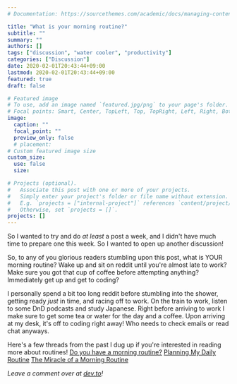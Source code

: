 ```yaml
---
# Documentation: https://sourcethemes.com/academic/docs/managing-content/

title: "What is your morning routine?"
subtitle: ""
summary: ""
authors: []
tags: ["discussion", "water cooler", "productivity"]
categories: ["Discussion"]
date: 2020-02-01T20:43:44+09:00
lastmod: 2020-02-01T20:43:44+09:00
featured: true
draft: false

# Featured image
# To use, add an image named `featured.jpg/png` to your page's folder.
# Focal points: Smart, Center, TopLeft, Top, TopRight, Left, Right, BottomLeft, Bottom, BottomRight.
image:
  caption: ""
  focal_point: ""
  preview_only: false
  # placement:
# Custom featured image size
custom_size:
  use: false
  size: 

# Projects (optional).
#   Associate this post with one or more of your projects.
#   Simply enter your project's folder or file name without extension.
#   E.g. `projects = ["internal-project"]` references `content/project/deep-learning/index.md`.
#   Otherwise, set `projects = []`.
projects: []
---
```

So I wanted to try and do *at least* a post a week, and I didn't have much time to prepare one this week. So I wanted to open up another discussion!

So, to any of you glorious readers stumbling upon this post, what is YOUR morning routine? Wake up and sit on reddit until you're almost late to work? Make sure you got that cup of coffee before attempting anything?  Immediately get up and get to coding? 

I personally spend a bit too long reddit before stumbling into the shower, getting ready *just* in time, and racing off to work. On the train to work, listen to some DnD podcasts and study Japanese. Right before arriving to work I make sure to get some tea or water for the day and a coffee. Upon arriving at my desk, it's off to coding right away! Who needs to check emails or read chat anyways.

Here's a few threads from the past I dug up if you're interested in reading more about routines!
[Do you have a morning routine?](https://www.notion.so/What-your-morning-routine-as-a-dev-a825eae310064384901699cbf53406a2#1e0b09f410224d539cac876473641eaa)
[Planning My Daily Routine](https://www.notion.so/What-your-morning-routine-as-a-dev-a825eae310064384901699cbf53406a2#d3b0493ab35746588a79b9321a156cfa)
[The Miracle of a Morning Routine](https://www.notion.so/What-your-morning-routine-as-a-dev-a825eae310064384901699cbf53406a2#8adca3e73a5b44ea965f7c90e490fb59)

*Leave a comment over at [dev.to](https://dev.to/tylerwel/what-is-your-morning-routine-5672)!*

